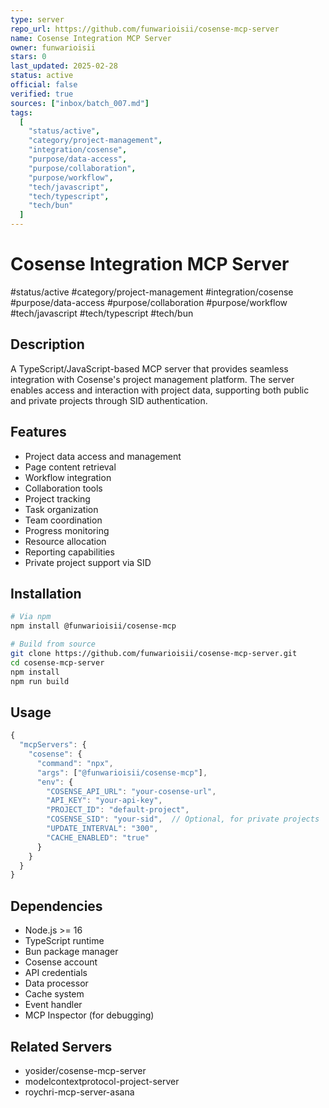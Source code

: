 ```yaml
---
type: server
repo_url: https://github.com/funwarioisii/cosense-mcp-server
name: Cosense Integration MCP Server
owner: funwarioisii
stars: 0
last_updated: 2025-02-28
status: active
official: false
verified: true
sources: ["inbox/batch_007.md"]
tags:
  [
    "status/active",
    "category/project-management",
    "integration/cosense",
    "purpose/data-access",
    "purpose/collaboration",
    "purpose/workflow",
    "tech/javascript",
    "tech/typescript",
    "tech/bun"
  ]
---
```


# Cosense Integration MCP Server

#status/active #category/project-management #integration/cosense #purpose/data-access #purpose/collaboration #purpose/workflow #tech/javascript #tech/typescript #tech/bun

## Description

A TypeScript/JavaScript-based MCP server that provides seamless integration with Cosense's project management platform. The server enables access and interaction with project data, supporting both public and private projects through SID authentication.

## Features

- Project data access and management
- Page content retrieval
- Workflow integration
- Collaboration tools
- Project tracking
- Task organization
- Team coordination
- Progress monitoring
- Resource allocation
- Reporting capabilities
- Private project support via SID

## Installation

```bash
# Via npm
npm install @funwarioisii/cosense-mcp

# Build from source
git clone https://github.com/funwarioisii/cosense-mcp-server.git
cd cosense-mcp-server
npm install
npm run build
```

## Usage

```javascript
{
  "mcpServers": {
    "cosense": {
      "command": "npx",
      "args": ["@funwarioisii/cosense-mcp"],
      "env": {
        "COSENSE_API_URL": "your-cosense-url",
        "API_KEY": "your-api-key",
        "PROJECT_ID": "default-project",
        "COSENSE_SID": "your-sid",  // Optional, for private projects
        "UPDATE_INTERVAL": "300",
        "CACHE_ENABLED": "true"
      }
    }
  }
}
```

## Dependencies

- Node.js >= 16
- TypeScript runtime
- Bun package manager
- Cosense account
- API credentials
- Data processor
- Cache system
- Event handler
- MCP Inspector (for debugging)

## Related Servers

- yosider/cosense-mcp-server
- modelcontextprotocol-project-server
- roychri-mcp-server-asana